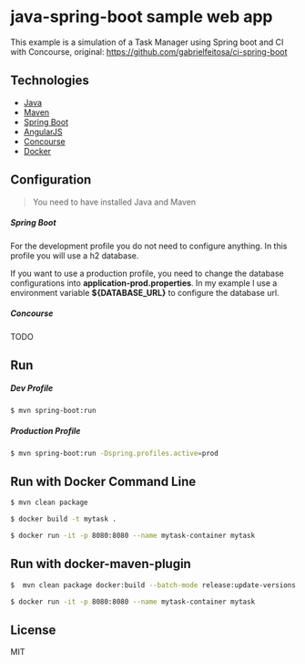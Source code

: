 # java-spring-boot sample web app

This example is a simulation of a Task Manager using Spring boot and CI with Concourse, original: https://github.com/gabrielfeitosa/ci-spring-boot

## Technologies

* [Java](http://www.oracle.com/technetwork/java/javase/downloads/index.html)
* [Maven](https://maven.apache.org/)
* [Spring Boot](http://projects.spring.io/spring-boot/)
* [AngularJS](https://angularjs.org/)
* [Concourse](https://concourse.ci/)
* [Docker](http://docker.com/)

## Configuration

> You need to have installed Java and Maven

##### Spring Boot

  For the development profile you do not need to configure anything. In this profile you will use a h2 database.

  If you want to use a production profile, you need to change the database configurations into __application-prod.properties__. In my example I use a environment variable __${DATABASE_URL}__ to configure the database url.

##### Concourse

  TODO

## Run

##### Dev Profile

```sh
$ mvn spring-boot:run
```

##### Production Profile

```sh
$ mvn spring-boot:run -Dspring.profiles.active=prod
```

## Run with Docker Command Line

```sh
$ mvn clean package
```

```sh
$ docker build -t mytask .
```

```sh
$ docker run -it -p 8080:8080 --name mytask-container mytask
```

## Run with docker-maven-plugin

```sh
$  mvn clean package docker:build --batch-mode release:update-versions
```

```sh
$ docker run -it -p 8080:8080 --name mytask-container mytask
```

License
----

MIT
